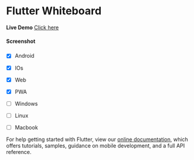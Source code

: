 # Flutter Whiteboard


**Live Demo** [Click here](https://champ96k.github.io/Flutter-Whiteboard/#/)

#### Screenshot
  
  
  
  
###
  - [x] Android
  - [x] IOs
  - [x] Web
  - [x] PWA
  - [ ] Windows
  - [ ] Linux
  - [ ] Macbook


For help getting started with Flutter, view our
[online documentation](https://flutter.dev/docs), which offers tutorials,
samples, guidance on mobile development, and a full API reference.

